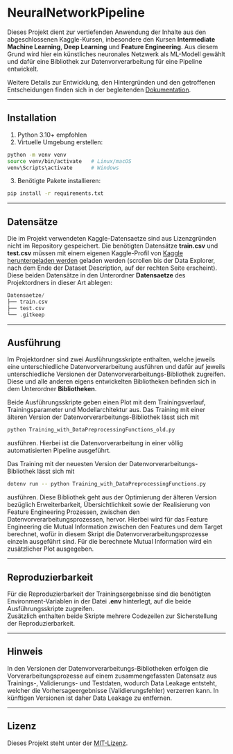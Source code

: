
# NeuralNetworkPipeline

Dieses Projekt dient zur vertiefenden Anwendung der Inhalte aus den abgeschlossenen Kaggle-Kursen, inbesondere den 
Kursen **Intermediate Machine Learning**, **Deep Learning** und **Feature Engineering**.
Aus diesem Grund wird hier ein künstliches neuronales Netzwerk als ML-Modell gewählt und dafür
eine Bibliothek zur Datenvorverarbeitung für eine Pipeline entwickelt. 

Weitere Details zur Entwicklung, den Hintergründen und den getroffenen Entscheidungen 
finden sich in der begleitenden [Dokumentation](Projektdokumentation.pdf).

---

## Installation

1. Python 3.10+ empfohlen  
2. Virtuelle Umgebung erstellen:

```bash
python -m venv venv
source venv/bin/activate   # Linux/macOS
venv\Scripts\activate      # Windows
```

3. Benötigte Pakete installieren:

```bash
pip install -r requirements.txt
```

---

## Datensätze

Die im Projekt verwendeten Kaggle-Datensaetze sind aus Lizenzgründen nicht im Repository gespeichert.
Die benötigten Datensätze **train.csv** und **test.csv** müssen mit einem eigenen Kaggle-Profil von 
[Kaggle heruntergeladen werden](https://www.kaggle.com/c/titanic/data?select) geladen werden 
(scrollen bis der Data Explorer, nach dem Ende der Dataset Description, auf der rechten Seite erscheint).
Diese beiden Datensätze in den Unterordner **Datensaetze** des Projektordners in dieser Art ablegen:

```kotlin
Datensaetze/
├── train.csv      
├── test.csv       
└── .gitkeep       
```

---

## Ausführung

Im Projektordner sind zwei Ausführungsskripte enthalten, welche jeweils eine unterschiedliche 
Datenvorverarbeitung ausführen und dafür auf jeweils unterschiedliche Versionen der Datenvorverarbeitungs-Bibliothek 
zugreifen. Diese und alle anderen eigens entwickelten Bibliotheken befinden sich in dem Unterordner **Bibliotheken**.

Beide Ausführungsskripte geben einen Plot mit dem Trainingsverlauf, Trainingsparameter und Modellarchitektur aus.
Das Training mit einer älteren Version der Datenvorverarbeitungs-Bibliothek lässt sich mit 

```bash
python Training_with_DataPreprocessingFunctions_old.py
```

ausführen. Hierbei ist die Datenvorverarbeitung in einer völlig automatisierten Pipeline ausgeführt.

Das Training mit der neuesten Version der Datenvorverarbeitungs-Bibliothek lässt sich mit

```bash
dotenv run -- python Training_with_DataPreprocessingFunctions.py
````

ausführen. Diese Bibliothek geht aus der Optimierung der älteren Version bezüglich Erweiterbarkeit, Übersichtlichkeit 
sowie der Realisierung von Feature Engineering Prozessen, zwischen den Datenvorverarbeitungsprozessen, hervor. Hierbei 
wird für das Feature Engineering die Mutual Information zwischen den Features und dem Target berechnet, 
wofür in diesem Skript die Datenvorverarbeitungsprozesse einzeln ausgeführt sind. Für die berechnete 
Mutual Information wird ein zusätzlicher Plot ausgegeben.

---

## Reproduzierbarkeit

Für die Reproduzierbarkeit der Trainingsergebnisse sind die benötigten Environment-Variablen in der Datei **.env** 
hinterlegt, auf die beide Ausführungsskripte zugreifen.  
Zusätzlich enthalten beide Skripte mehrere Codezeilen zur Sicherstellung der Reproduzierbarkeit.

---

## Hinweis

In den Versionen der Datenvorverarbeitungs-Bibliotheken erfolgen die Vorverarbeitungsprozesse auf einem 
zusammengefassten Datensatz aus Trainings-, Validierungs- und Testdaten, wodurch Data Leakage entsteht, welcher die 
Vorhersageergebnisse (Validierungsfehler) verzerren kann.
In künftigen Versionen ist daher Data Leakage zu entfernen.

---

## Lizenz
Dieses Projekt steht unter der [MIT-Lizenz](LICENSE).